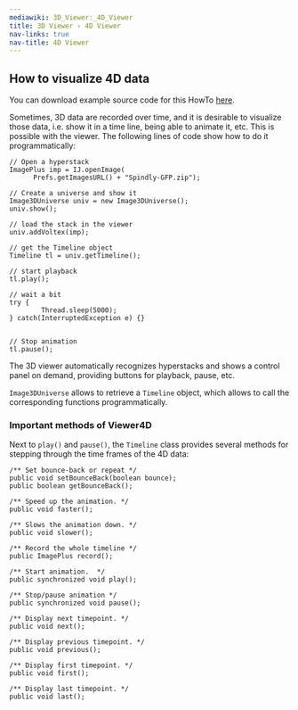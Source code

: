 ```yaml
---
mediawiki: 3D_Viewer:_4D_Viewer
title: 3D Viewer › 4D Viewer
nav-links: true
nav-title: 4D Viewer
---
```


## How to visualize 4D data

You can download example source code for this HowTo [here](/plugins/3d-viewer/example-code).

Sometimes, 3D data are recorded over time, and it is desirable to visualize those data, i.e. show it in a time line, being able to animate it, etc. This is possible with the viewer. The following lines of code show how to do it programmatically:

    // Open a hyperstack
    ImagePlus imp = IJ.openImage(
          Prefs.getImagesURL() + "Spindly-GFP.zip");

    // Create a universe and show it
    Image3DUniverse univ = new Image3DUniverse();
    univ.show();

    // load the stack in the viewer
    univ.addVoltex(imp);

    // get the Timeline object
    Timeline tl = univ.getTimeline();

    // start playback
    tl.play();

    // wait a bit
    try {
            Thread.sleep(5000);
    } catch(InterruptedException e) {}


    // Stop animation
    tl.pause();

The 3D viewer automatically recognizes hyperstacks and shows a control panel on demand, providing buttons for playback, pause, etc.

`Image3DUniverse` allows to retrieve a `Timeline` object, which allows to call the corresponding functions programmatically.

### Important methods of Viewer4D

Next to `play()` and `pause()`, the `Timeline` class provides several methods for stepping through the time frames of the 4D data:

    /** Set bounce-back or repeat */
    public void setBounceBack(boolean bounce);
    public boolean getBounceBack();

    /** Speed up the animation. */
    public void faster();

    /** Slows the animation down. */
    public void slower();

    /** Record the whole timeline */
    public ImagePlus record();

    /** Start animation.  */
    public synchronized void play();

    /** Stop/pause animation */
    public synchronized void pause();

    /** Display next timepoint. */
    public void next();

    /** Display previous timepoint. */
    public void previous();

    /** Display first timepoint. */
    public void first();

    /** Display last timepoint. */
    public void last();

